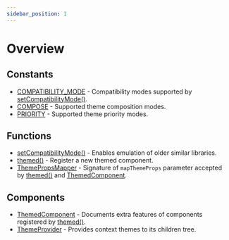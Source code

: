 ```yaml
---
sidebar_position: 1
---
```


# Overview

## Constants

- [COMPATIBILITY_MODE](constants#compatibility_mode) - Compatibility modes
  supported by [setCompatibilityMode()].
- [COMPOSE](constants#compose) - Supported theme composition modes.
- [PRIORITY](constants#priority) - Supported theme priority modes.

## Functions

- [setCompatibilityMode()] - Enables emulation
  of older similar libraries.
- [themed()] - Register a new themed component.
- [ThemePropsMapper](functions#themepropsmapper) - Signature of `mapThemeProps`
  parameter accepted by [themed()] and [ThemedComponent].

## Components

- [ThemedComponent] - Documents extra features of components registered by [themed()].
- [ThemeProvider](components#themeprovider) - Provides context themes to its
  children tree.

[setCompatibilityMode()]: functions#setcompatibilitymode
[themed()]: functions#themed
[ThemedComponent]: components#themedcomponent
